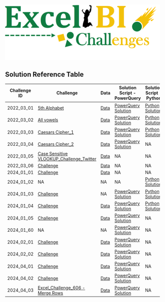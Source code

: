 ![img](./resources/project_cover_image.png)
---

## Solution Reference Table

| Challenge ID | Challenge | Data | Solution Script - PowerQuery | Solution Script - Python |
|--------------|-----------|------|-----------------------------|--------------------------|
| 2022_03_01 | [5th Alphabet](2022/Q3/2022_03_01_challenge.png) | [Data](2022/Q3/2022_03_01_data.csv) | [PowerQuery Solution](2022/Q3/2022_03_01_solution.pq) | [Python Solution](2022/Q3/2022_03_01_solution.py) |
| 2022_03_02 | [All vowels](2022/Q3/2022_03_02_challenge.png) | [Data](2022/Q3/2022_03_02_data.csv) | [PowerQuery Solution](2022/Q3/2022_03_02_solution.pq) | [Python Solution](2022/Q3/2022_03_02_solution.py) |
| 2022_03_03 | [Caesars Cipher_1](2022/Q3/2022_03_03_challenge.png) | [Data](2022/Q3/2022_03_03_data.csv) | [PowerQuery Solution](2022/Q3/2022_03_03_solution.pq) | [Python Solution](2022/Q3/2022_03_03_solution.py) |
| 2022_03_04 | [Caesars Cipher_2](2022/Q3/2022_03_04_challenge.png) | [Data](2022/Q3/2022_03_04_data.csv) | [PowerQuery Solution](2022/Q3/2022_03_04_solution.pq) | NA |
| 2022_03_05 | [Case Sensitive VLOOKUP_Challenge_Twitter](2022/Q3/2022_03_05_challenge.png) | [Data](2022/Q3/2022_03_05_data.csv) | NA | NA |
| 2022_03_06 | [Challenge](2022/Q3/2022_03_06_challenge.jpg) | [Data](2022/Q3/2022_03_06_data.csv) | NA | NA |
| 2024_01_01 | [Challenge](2024/Q1/2024_01_01_challenge.jpg) | [Data](2024/Q1/2024_01_01_data.csv) | NA | NA |
| 2024_01_02 | NA | NA | NA | [Python Solution](2024/Q1/2024_01_02_solution.py) |
| 2024_01_03 | [Challenge](2024/Q1/2024_01_03_challenge.jpg) | NA | [PowerQuery Solution](2024/Q1/2024_01_03_solution.pq) | [Python Solution](2024/Q1/2024_01_03_solution.py) |
| 2024_01_04 | [Challenge](2024/Q1/2024_01_04_challenge.jpg) | [Data](2024/Q1/2024_01_04_data.csv) | [PowerQuery Solution](2024/Q1/2024_01_04_solution.pq) | [Python Solution](2024/Q1/2024_01_04_solution.py) |
| 2024_01_05 | [Challenge](2024/Q1/2024_01_05_challenge.jpg) | [Data](2024/Q1/2024_01_05_data.csv) | [PowerQuery Solution](2024/Q1/2024_01_05_solution.pq) | NA |
| 2024_01_60 | NA | NA | [PowerQuery Solution](2024/Q1/2024_01_60_solution.pq) | NA |
| 2024_02_01 | [Challenge](2024/Q2/2024_02_01_challenge.jpg) | [Data](2024/Q2/2024_02_01_data.csv) | [PowerQuery Solution](2024/Q2/2024_02_01_solution.pq) | NA |
| 2024_02_02 | [Challenge](2024/Q2/2024_02_02_challenge.jpg) | [Data](2024/Q2/2024_02_02_data.csv) | [PowerQuery Solution](2024/Q2/2024_02_02_solution.pq) | NA |
| 2024_04_01 | [Challenge](2024/Q4/2024_04_01_challenge.jpg) | [Data](2024/Q4/2024_04_01_data.csv) | [PowerQuery Solution](2024/Q4/2024_04_01_solution.pq) | NA |
| 2024_04_02 | [Challenge](2024/Q4/2024_04_02_challenge.jpg) | [Data](2024/Q4/2024_04_02_data.csv) | [PowerQuery Solution](2024/Q4/2024_04_02_solution.pq) | NA |
| 2024_04_03 | [Excel_Challenge_606 - Merge Rows](2024/Q4/2024_04_03_challenge.jpg) | [Data](2024/Q4/2024_04_03_data.csv) | [PowerQuery Solution](2024/Q4/2024_04_03_solution.pq) | NA |